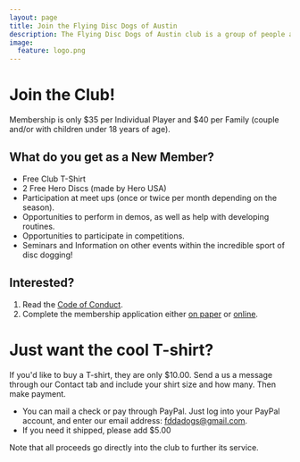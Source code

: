 ```yaml
---
layout: page
title: Join the Flying Disc Dogs of Austin
description: The Flying Disc Dogs of Austin club is a group of people and their dogs who meet to play games with flying discs and who compete in disc dog competitions.
image:
  feature: logo.png
---
```


# Join the Club!

Membership is only $35 per Individual Player and $40 per Family (couple and/or with children under 18 years of age).

## What do you get as a New Member?

-   Free Club T-Shirt
-   2 Free Hero Discs (made by Hero USA)
-   Participation at meet ups (once or twice per month depending on the season).
-   Opportunities to perform in demos, as well as help with developing routines.
-   Opportunities to participate in competitions.
-   Seminars and Information on other events within the incredible sport of disc dogging!

## Interested?

1.  Read the [Code of Conduct](https://drive.google.com/file/d/0B8FTfwLVTQ1ramJva3ZqSmNRY0k/view?usp=sharing).
1.  Complete the membership application either [on paper](https://drive.google.com/file/d/0B8FTfwLVTQ1rUnhmbFlJZUFOSkU/view?usp=sharing) or [online](https://drive.google.com/open?id=1Vj7xB2zadOoDrH3kY6PRkI0NyToOVrNltiarEwD8PWU).

# Just want the cool T-shirt?

If you'd like to buy a T-shirt, they are only $10.00. Send a us a message through our Contact tab and include your shirt size and how many. Then make payment.

-   You can mail a check or pay through PayPal. Just log into your PayPal account, and enter our email address: [fddadogs@gmail.com](mailto:fddadogs@gmail.com).
-   If you need it shipped, please add $5.00

Note that all proceeds go directly into the club to further its service.
